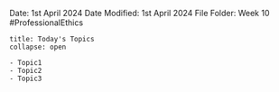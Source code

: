 Date: 1st April 2024
Date Modified: 1st April 2024
File Folder: Week 10
#ProfessionalEthics

```ad-abstract
title: Today's Topics
collapse: open

- Topic1
- Topic2
- Topic3

```
